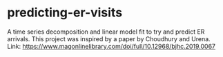 # predicting-er-visits
 A time series decomposition and linear model fit to try and predict ER arrivals.
This project was inspired by a paper by Choudhury and Urena. Link: https://www.magonlinelibrary.com/doi/full/10.12968/bjhc.2019.0067
